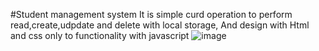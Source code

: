 #Student management system
It is simple curd operation to perform read,create,udpdate and delete with local storage,
And design with Html and css only to functionality with javascript
![image](https://github.com/user-attachments/assets/a1a7704d-8563-45e8-b7f4-142b05d57075)
